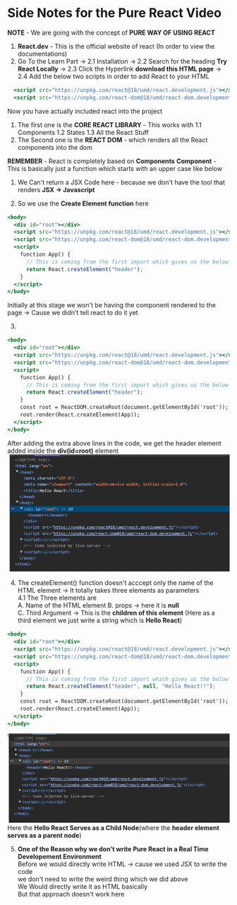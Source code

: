 # Side Notes for the Pure React Video 

**NOTE** - We are going with the concept of **PURE WAY OF USING REACT**


1. **React.dev** - This is the official website of react (In order to view the documentations)
2. Go To the Learn Part -> 
  2.1 Installation -> 
  2.2 Search for the heading **Try React Locally** -> 
  2.3 Click the Hyperlink **download this HTML page** -> 
  2.4 Add the below two scripts in order to add React to your HTML
  ```jsx
    <script src="https://unpkg.com/react@18/umd/react.development.js"></script>
    <script src="https://unpkg.com/react-dom@18/umd/react-dom.development.js"></script>
  ```
  Now you have actually included react into the project
  1. The first one is the **CORE REACT LIBRARY** - This works with 
    1.1 Components
    1.2 States
    1.3 All the React Stuff
  2. The Second one is the **REACT DOM** - which renders all the React components into the dom


**REMEMBER**  - React is completely based on **Components**
**Component** - This is basically just a function which starts with an upper case like below 
1. We Can't return a JSX Code here - because we don't have the tool that renders **JSX -> Javascript**

2. So we use the **Create Element function** here
```jsx
<body>
  <div id="root"></div>
  <script src="https://unpkg.com/react@18/umd/react.development.js"></script>
  <script src="https://unpkg.com/react-dom@18/umd/react-dom.development.js"></script>
  <script>
    function App() {
      // This is coming from the first import which gives us the below React object
      return React.createElement("header");
    }
  </script>
</body>
```
Initially at this stage we won't be having the component rendered to the page -> Cause we didn't tell react to do it yet 

3. 
```jsx
<body>
  <div id="root"></div>
  <script src="https://unpkg.com/react@18/umd/react.development.js"></script>
  <script src="https://unpkg.com/react-dom@18/umd/react-dom.development.js"></script>
  <script>
    function App() {
      // This is coming from the first import which gives us the below React object
      return React.createElement("header");
    }
    const root = ReactDOM.createRoot(document.getElementById('root'));
    root.render(React.createElement(App));
  </script>
</body>
```
After adding the extra above lines in the code, we get the header element added inside the **div(id=root)** element
![Rendered React Component](./1.%20Rendered%20Header%20Component%20.png)

4. The createElement() function doesn't acccept only the name of the HTML element -> It totally takes three elements as parameters   
  4.1 The Three elements are   
    A. Name of the HTML element 
    B. props -> here it is **null**    
    C. Third Argument -> This is the **children of this element** (Here as a third element we just write a string which is **Hello React**)
```jsx
<body>
  <div id="root"></div>
  <script src="https://unpkg.com/react@18/umd/react.development.js"></script>
  <script src="https://unpkg.com/react-dom@18/umd/react-dom.development.js"></script>
  <script>
    function App() {
      // This is coming from the first import which gives us the below React object
      return React.createElement("header", null, "Hello React!!");
    }
    const root = ReactDOM.createRoot(document.getElementById('root'));
    root.render(React.createElement(App));
  </script>
</body>
```
![Hello React Serving As a Child Node](./2.%20Hello%20React%20Child%20Node.png)  
Here the **Hello React Serves as a Child Node**(where the **header element serves as a parent node**)

5. **One of the Reason why we don't write Pure React in a Real Time Developement Environment**    
Before we would directly write HTML -> cause we used JSX to write the code   
we don't need to write the weird thing which we did above   
We Would directly write it as HTML basically  
But that approach doesn't work here   




